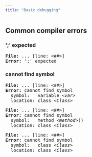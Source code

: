 ```yaml
---
title: "Basic debugging"
---
```


## Common compiler errors
### ';' expected
<pre>
<b>File:</b> ... [line: &lt;<i>##</i>&gt;]
<b>Error:</b> ';' expected
</pre>
### cannot find symbol
<pre>
<b>File:</b> ... [line: &lt;<i>##</i>&gt;]
<b>Error:</b> cannot find symbol
  symbol:   variable &lt;<i>var</i>&gt;
  location: class &lt;<i>Class</i>&gt;
</pre>
<pre>
<b>File:</b> ... [line: &lt;<i>##</i>&gt;]
<b>Error:</b> cannot find symbol
  symbol:   method &lt;<i>method</i>&gt;()
  location: class &lt;<i>Class</i>&gt;
</pre>
<pre>
<b>File:</b> ... [line: &lt;<i>##</i>&gt;]
<b>Error:</b> cannot find symbol
  symbol:   class &lt;<i>Class</i>&gt;
  location: class &lt;<i>Class</i>&gt;
</pre>

